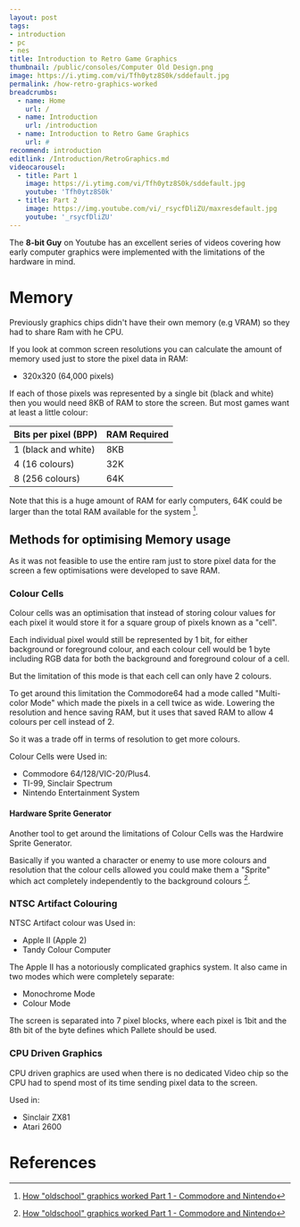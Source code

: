 ```yaml
---
layout: post
tags: 
- introduction
- pc
- nes
title: Introduction to Retro Game Graphics
thumbnail: /public/consoles/Computer Old Design.png
image: https://i.ytimg.com/vi/Tfh0ytz8S0k/sddefault.jpg
permalink: /how-retro-graphics-worked
breadcrumbs:
  - name: Home
    url: /
  - name: Introduction
    url: /introduction
  - name: Introduction to Retro Game Graphics
    url: #
recommend: introduction
editlink: /Introduction/RetroGraphics.md
videocarousel:
  - title: Part 1
    image: https://i.ytimg.com/vi/Tfh0ytz8S0k/sddefault.jpg
    youtube: 'Tfh0ytz8S0k'
  - title: Part 2
    image: https://img.youtube.com/vi/_rsycfDliZU/maxresdefault.jpg
    youtube: '_rsycfDliZU'
---
```


The **8-bit Guy** on Youtube has an excellent series of videos covering how early computer graphics were implemented with the limitations of the hardware in mind.

# Memory
Previously graphics chips didn't have their own memory (e.g VRAM) so they had to share Ram with he CPU.

If you look at common screen resolutions you can calculate the amount of memory used just to store the pixel data in RAM:
* 320x320 (64,000 pixels)

If each of those pixels was represented by a single bit (black and white) then you would need 8KB of RAM to store the screen. But most games want at least a little colour:

Bits per pixel (BPP) | RAM Required
---|---
1 (black and white) | 8KB
4 (16 colours) | 32K
8 (256 colours) | 64K

Note that this is a huge amount of RAM for early computers, 64K could be larger than the total RAM available for the system [^1].

## Methods for optimising Memory usage
As it was not feasible to use the entire ram just to store pixel data for the screen a few optimisations were developed to save RAM.

### Colour Cells
Colour cells was an optimisation that instead of storing colour values for each pixel it would store it for a square group of pixels known as a "cell".

Each individual pixel would still be represented by 1 bit, for either background or foreground colour, and each colour cell would be 1 byte including RGB data for both the background and foreground colour of a cell.

But the limitation of this mode is that each cell can only have 2 colours.

To get around this limitation the Commodore64 had a mode called "Multi-color Mode" which made the pixels in a cell twice as wide. Lowering the resolution and hence saving RAM, but it uses that saved RAM to allow 4 colours per cell instead of 2. 

So it was a trade off in terms of resolution to get more colours.

Colour Cells were Used in:
* Commodore 64/128/VIC-20/Plus4.
* TI-99, Sinclair Spectrum
* Nintendo Entertainment System

#### Hardware Sprite Generator
Another tool to get around the limitations of Colour Cells was the Hardwire Sprite Generator.

Basically if you wanted a character or enemy to use more colours and resolution that the colour cells allowed you could make them a "Sprite" which act completely independently to the background colours [^1].

### NTSC Artifact Colouring
NTSC Artifact colour was Used in: 
* Apple II (Apple 2)
* Tandy Colour Computer

The Apple II has a notoriously complicated graphics system. It also came in two modes which were completely separate:
* Monochrome Mode
* Colour Mode

The screen is separated into 7 pixel blocks, where each pixel is 1bit and the 8th bit of the byte defines which Pallete should be used.

### CPU Driven Graphics
CPU driven graphics are used when there is no dedicated Video chip so the CPU had to spend most of its time sending pixel data to the screen.

Used in:
* Sinclair ZX81
* Atari 2600

# References
[^1]: [How "oldschool" graphics worked Part 1 - Commodore and Nintendo](https://www.youtube.com/watch?v=Tfh0ytz8S0k)
[^2]: [How "oldschool" graphics work, part 2 - Apple and Atari](https://www.youtube.com/watch?v=_rsycfDliZU)
